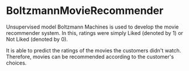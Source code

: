 # BoltzmannMovieRecommender

Unsupervised model Boltzmann Machines is used to develop the movie recommender system. In this, ratings were simply Liked (denoted by 1) or Not Liked (denoted by 0).

It is able to predict the ratings of the movies the customers didn't watch. Therefore, movies can be recommended according to the customer's choices.
